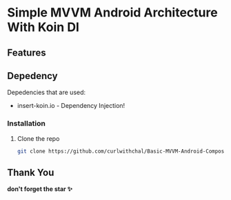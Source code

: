 # Simple MVVM Android Architecture With Koin DI
## Features

## Depedency
Depedencies that are used:

- insert-koin.io - Dependency Injection!

### Installation

1. Clone the repo
   ```sh
   git clone https://github.com/curlwithchal/Basic-MVVM-Android-Compose-With-Koin.git
   ```

## Thank You
**don't forget the star ✨**

